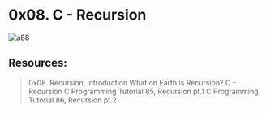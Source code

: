 # 0x08. C - Recursion
![a88](https://user-images.githubusercontent.com/125459327/230115701-8bdd7aeb-cb73-40ce-ad67-0139a8df0751.jpg)
## Resources:
> 0x08. Recursion, introduction
> What on Earth is Recursion?
> C - Recursion
> C Programming Tutorial 85, Recursion pt.1
> C Programming Tutorial 86, Recursion pt.2

